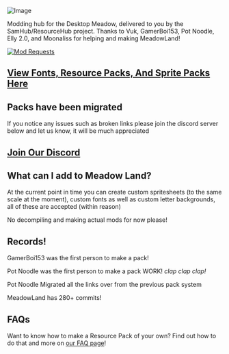 ![Image](https://cdn.discordapp.com/attachments/702937727754043473/703296452004282538/BCw65lm_50x.png)

Modding hub for the Desktop Meadow, delivered to you by the SamHub/ResourceHub project.
Thanks to Vuk, GamerBoi153, Pot Noodle, Elly 2.0, and Moonaliss for helping and making MeadowLand!

[![Mod Requests](https://img.shields.io/github/issues/UnofficialSamHub/MeadowLand?label=Mod%20Requests%2FIssues)](https://github.com/UnofficialSamHub/MeadowLand/issues)

## [View Fonts, Resource Packs, And Sprite Packs Here](rp/index/INDEX.md)

## Packs have been migrated
If you notice any issues such as broken links please join the discord server below and let us know, it will be much appreciated 

## [Join Our Discord](https://discord.gg/W4kTbaV)

## What can I add to Meadow Land?
At the current point in time you can create custom spritesheets (to the same scale at the moment), custom fonts as well as custom letter backgrounds, all of these are accepted (within reason)

No decompiling and making actual mods for now please!

## Records!
GamerBoi153 was the first person to make a pack!

Pot Noodle was the first person to make a pack WORK! *clap clap clap!*

Pot Noodle Migrated all the links over from the previous pack system

MeadowLand has 280+ commits!

## FAQs

Want to know how to make a Resource Pack of your own? Find out how to do that and more on [our FAQ page](FAQ.md)!
